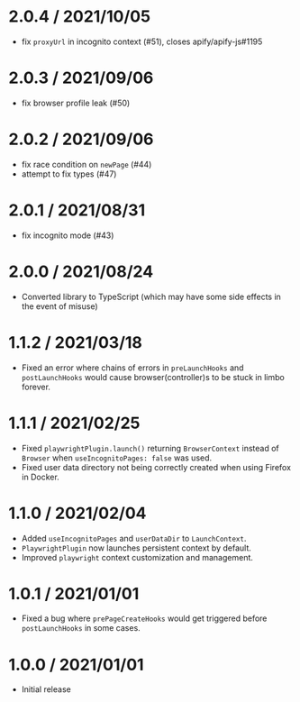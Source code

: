2.0.4 / 2021/10/05
====================
- fix `proxyUrl` in incognito context (#51), closes apify/apify-js#1195

2.0.3 / 2021/09/06
====================
- fix browser profile leak (#50)

2.0.2 / 2021/09/06
====================
- fix race condition on `newPage` (#44)
- attempt to fix types (#47)

2.0.1 / 2021/08/31
====================
- fix incognito mode (#43)

2.0.0 / 2021/08/24
====================

- Converted library to TypeScript (which may have some side effects in the event of misuse)

1.1.2 / 2021/03/18
====================

- Fixed an error where chains of errors in `preLaunchHooks` and `postLaunchHooks` would cause browser(controller)s to be stuck in limbo forever.

1.1.1 / 2021/02/25
====================

- Fixed `playwrightPlugin.launch()` returning `BrowserContext` instead of `Browser` when `useIncognitoPages: false` was used.
- Fixed user data directory not being correctly created when using Firefox in Docker.

1.1.0 / 2021/02/04
====================

- Added `useIncognitoPages` and `userDataDir` to `LaunchContext`.
- `PlaywrightPlugin` now launches persistent context by default.
- Improved `playwright` context customization and management.

1.0.1 / 2021/01/01
====================

- Fixed a bug where `prePageCreateHooks` would get triggered before `postLaunchHooks` in some cases.

1.0.0 / 2021/01/01
====================

- Initial release
